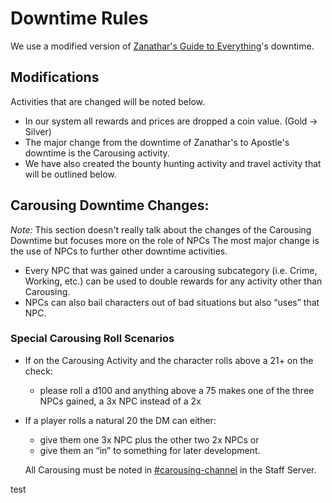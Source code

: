  # Downtime Rules
 We use a modified version of [Zanathar's Guide to Everything](https://www.dndbeyond.com/sources/xgte)'s downtime. 
 
 ## Modifications
 Activities that are changed will be noted below.
 - In our system all rewards and prices are dropped a coin value. (Gold -> Silver) 
 - The major change from the downtime of Zanathar's to Apostle's downtime is the Carousing activity. 
 - We have also created the bounty hunting activity and travel activity that will be outlined below.

## Carousing Downtime Changes:
*Note:* This section doesn't really talk about the changes of the Carousing Downtime but focuses more on the role of NPCs
The most major change is the use of NPCs to further other downtime activities. 

- Every NPC that was gained under a carousing subcategory (i.e. Crime, Working, etc.) can be used to double rewards for any activity other than Carousing. 
- NPCs can also bail characters out of bad situations but also “uses” that NPC. 

### Special Carousing Roll Scenarios
- If on the Carousing Activity and the character rolls above a 21+ on the check:
  - please roll a d100 and anything above a 75 makes one of the three NPCs gained, a 3x NPC instead of a 2x
- If a player rolls a natural 20 the DM can either:
  - give them one 3x NPC plus the other two 2x NPCs or 
  - give them an “in” to something for later development. 
  
  All Carousing must be noted in [#carousing-channel](https://discord.com/channels/1003109601035690064/1048723906510463008) in the Staff Server.


test